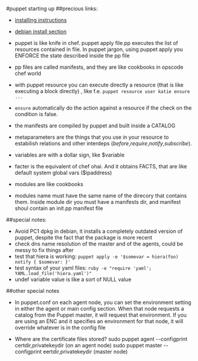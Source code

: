 #puppet starting up
##precious links:
* [installing instructions](https://puppetlabs.com/misc/download-options)
* [debian install section](https://docs.puppetlabs.com/guides/install_puppet/install_debian_ubuntu.html)

* puppet is like knife in chef. puppet apply file.pp executes the list of resources contained in file. In puppet jargon, using puppet apply you ENFORCE the state described inside the pp file
* pp files are called manifests, and they are like cookbooks in opscode chef world
* with puppet resource you can execute directly a resource (that is like executing a block directly) , like f.e. `puppet resource user katie ensure ...`
* `ensure` automatically do the action against a resource if the check on the condition is false. 
* the manifests are compiled by puppet and built inside a CATALOG
* metaparameters are the things that you use in your resource to estabilish relations and other interdeps (*before*,*require*,*notify*,*subscribe*).
* variables are with a dollar sign, like $variable
* facter is the equivalent of chef ohai. And it obtains FACTS, that are like default system global vars ($ipaddress)
* modules are like cookbooks 
* modules name must have the same name of the direcory that contains them. Inside module dir you must have a manifests dir, and manifest shoul contain an init.pp manifest file 

##special notes:
* Avoid PC1 dpkg in debian, it installs a completely outdated version of puppet, despite the fact that the package is more recent
* check dns name resolution of the master and of the agents, could be messy to fix things after 
* test that hiera is working: `puppet apply -e '$somevar = hiera(foo) notify { $somevar: }'`
* test syntax of your yaml files: `ruby -e "require 'yaml'; YAML.load_file('hiera.yaml')"` 
* undef variable value is like a sort of NULL value


##other special notes

* In puppet.conf on each agent node, you can set the environment setting in either the agent or main config section. When that node requests a catalog from the Puppet master, it will request that environment. If you are using an ENC and it specifies an environment for that node, it will override whatever is in the config file

* Where are the certificate files stored?
	sudo puppet agent --configprint certdir,privatekeydir (on an agent node)
	sudo puppet master --configprint eertdir,privatekeydir (master node)

